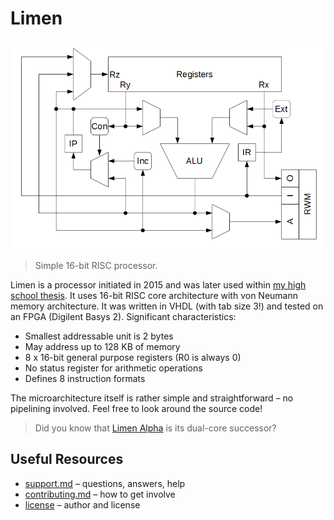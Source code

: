 # Limen

![Limen pipeline](img/pipeline.png)

> Simple 16-bit RISC processor.

Limen is a processor initiated in 2015 and was later used within [my high school thesis](https://github.com/dominiksalvet/high-school-thesis). It uses 16-bit RISC core architecture with von Neumann memory architecture. It was written in VHDL (with tab size 3!) and tested on an FPGA (Digilent Basys 2). Significant characteristics:

* Smallest addressable unit is 2 bytes
* May address up to 128 KB of memory
* 8 x 16-bit general purpose registers (R0 is always 0)
* No status register for arithmetic operations
* Defines 8 instruction formats

The microarchitecture itself is rather simple and straightforward – no pipelining involved. Feel free to look around the source code!

> Did you know that [Limen Alpha](https://github.com/dominiksalvet/limen_alpha) is its dual-core successor?

## Useful Resources

* [support.md](support.md) – questions, answers, help
* [contributing.md](contributing.md) – how to get involve
* [license](license) – author and license
